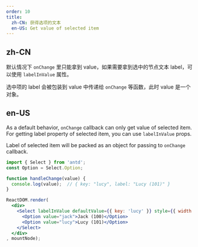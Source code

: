 ```yaml
---
order: 10
title: 
  zh-CN: 获得选项的文本
  en-US: Get value of selected item
---
```


## zh-CN
默认情况下 `onChange` 里只能拿到 value，如果需要拿到选中的节点文本 label，可以使用 `labelInValue` 属性。

选中项的 label 会被包装到 value 中传递给 `onChange` 等函数，此时 value 是一个对象。

## en-US
As a default behavior, `onChange` callback can only get value of selected item. For getting label property of selected item, you can use `labelInValue` props.

Label of selected item will be packed as an object for passing to `onChange` callback.

````jsx
import { Select } from 'antd';
const Option = Select.Option;

function handleChange(value) {
  console.log(value);  // { key: "lucy", label: "Lucy (101)" }
}

ReactDOM.render(
  <div>
    <Select labelInValue defaultValue={{ key: 'lucy' }} style={{ width: 120 }} onChange={handleChange}>
      <Option value="jack">Jack (100)</Option>
      <Option value="lucy">Lucy (101)</Option>
    </Select>
  </div>
, mountNode);
````
